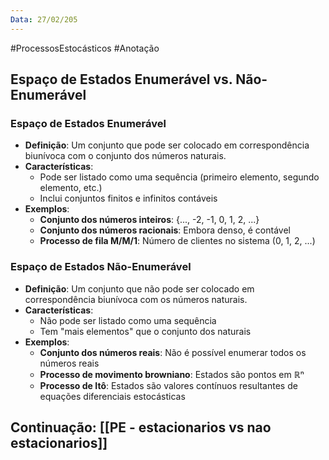 ```yaml
---
Data: 27/02/205
---
```

#ProcessosEstocásticos  #Anotação 


## Espaço de Estados Enumerável vs. Não-Enumerável

### Espaço de Estados Enumerável

- **Definição**: Um conjunto que pode ser colocado em correspondência biunívoca com o conjunto dos números naturais.
- **Características**:
    - Pode ser listado como uma sequência (primeiro elemento, segundo elemento, etc.)
    - Inclui conjuntos finitos e infinitos contáveis
- **Exemplos**:
    - **Conjunto dos números inteiros**: {..., -2, -1, 0, 1, 2, ...}
    - **Conjunto dos números racionais**: Embora denso, é contável
    - **Processo de fila M/M/1**: Número de clientes no sistema (0, 1, 2, ...)

### Espaço de Estados Não-Enumerável

- **Definição**: Um conjunto que não pode ser colocado em correspondência biunívoca com os números naturais.
- **Características**:
    - Não pode ser listado como uma sequência
    - Tem "mais elementos" que o conjunto dos naturais
- **Exemplos**:
    - **Conjunto dos números reais**: Não é possível enumerar todos os números reais
    - **Processo de movimento browniano**: Estados são pontos em ℝⁿ
    - **Processo de Itô**: Estados são valores contínuos resultantes de equações diferenciais estocásticas

## Continuação: [[PE - estacionarios vs nao estacionarios]]
